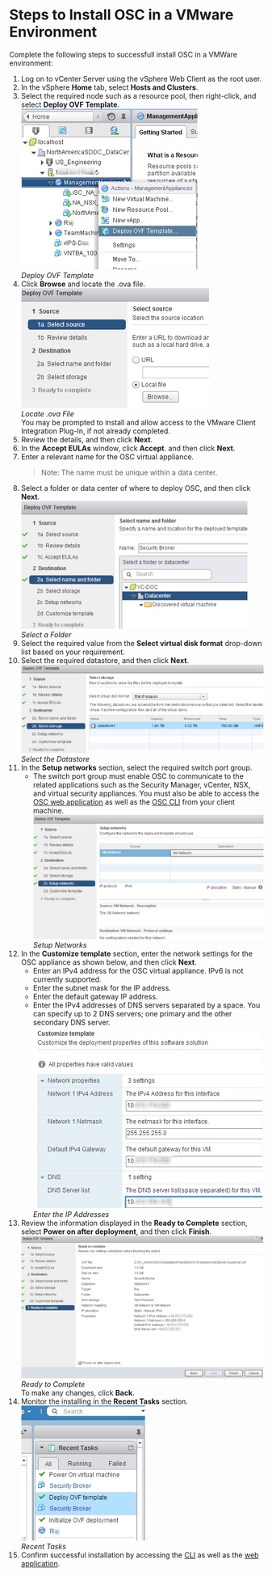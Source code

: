 # Steps to Install OSC in a VMware Environment
Complete the following steps to successfull install OSC in a VMWare environment:

1. Log on to vCenter Server using the vSphere Web Client as the root user.
2. In the vSphere **Home** tab, select **Hosts and Clusters**.
3. Select the required node such as a resource pool, then right-click, and select **Deploy OVF Template**.  
![](images/vmware_deploy_ovf_template.jpg)  
*Deploy OVF Template*
4. Click **Browse** and locate the .ova file.  
![](images/vmware_locate_ova.jpg)  
*Locate .ova File*  
You may be prompted to install and allow access to the VMware Client Integration Plug-In, if not already completed.
5. Review the details, and then click **Next**.
6. In the **Accept EULAs** window, click **Accept**. and then click **Next**.
7. Enter a relevant name for the OSC virtual appliance.
	>Note: The name must be unique within a data center.
8. Select a folder or data center of where to deploy OSC, and then click **Next**.  
![](images/vmware_select_folder.jpg)  
*Select a Folder*
9. Select the required value from the **Select virtual disk format** drop-down list based on your requirement.
10. Select the required datastore, and then click **Next**.  
![](images/vmware_select_datastore.jpg)  
*Select the Datastore*
11. In the **Setup networks** section, select the required switch port group.
	* The switch port group must enable OSC to communicate to the related applications such as the Security Manager, vCenter, NSX, and virtual security appliances. You must also be able to access the [OSC web application](/gettingstarted/accessing.md#accessing-the-osc-web-application) as well as the [OSC CLI](/gettingstarted/accessing.md#accessing-osc-through-cli) from your client machine.  
![](images/vmware_setup_networks.jpg)  
*Setup Networks*
12. In the **Customize template** section, enter the network settings for the OSC appliance as shown below, and then click **Next**.
	* Enter an IPv4 address for the OSC virtual appliance. IPv6 is not currently supported.
	* Enter the subnet mask for the IP address.
	* Enter the default gateway IP address.
	* Enter the IPv4 addresses of DNS servers separated by a space. You can specify up to 2 DNS servers; one primary and the other secondary DNS server.  
![](images/vmware_enter_ip.jpg)  
*Enter the IP Addresses*
13. Review the information displayed in the **Ready to Complete** section, select **Power on after deployment**, and then click **Finish**.  
![](images/vmware_ready_to_complete.jpg)  
*Ready to Complete*  
To make any changes, click **Back**.
14. Monitor the installing in the **Recent Tasks** section.  
![](images/vmware_recent_tasks.jpg)  
*Recent Tasks*
15. Confirm successful installation by accessing the [CLI](/gettingstarted/accessing.md#accessing-osc-through-cli) as well as the [web application](/gettingstarted/accessing.md#accessing-the-osc-web-application).
